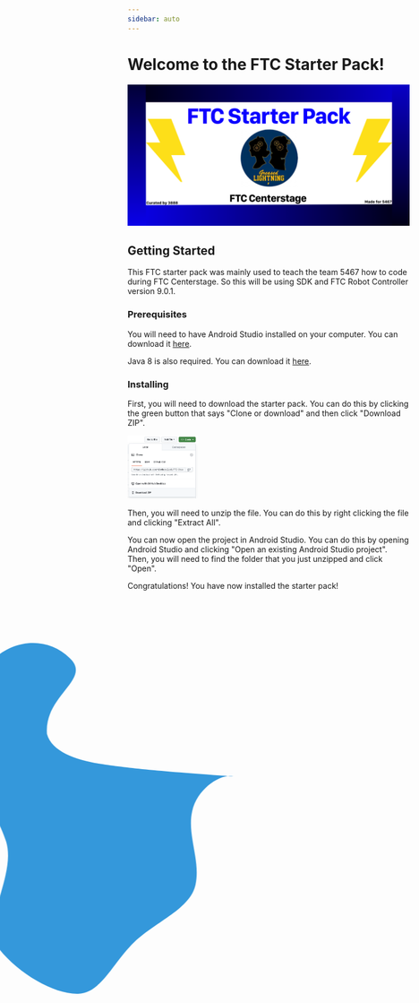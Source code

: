 ```yaml
---
sidebar: auto
---
```


<div class="blob-container">
  <svg xmlns="http://www.w3.org/2000/svg" viewBox="0 0 500 500" class="blob">
    <path
      d="M106.5,22.4C86.5,2.5,55.4,4.1,35.1,23.7S1,72.2,2.3,96.7C3.6,121.3,37.5,160.6,47.2,192.9S22.3,269.6,40.8,292.9
      c18.6,23.3,51.7,42.2,73.4,41.5c21.7-0.7,32-28.7,52.5-48.3c20.6-19.5,52-30.6,56.8-53.3s-8.2-46.3-3.1-68.3
      c5-22,28.1-35.4,38.3-32.2C189.1,127.4,160.9,124.6,137.5,121s-47.4-10.8-52.3-28.2C82.3,56.6,127.5,42.3,106.5,22.4z"
    />
  </svg>
</div>

<style scoped>
.blob-container {
  position: absolute;
  width: 100%;
  height: 100%;
  overflow: hidden;
  top: 0;
  left: 0;
  z-index: -1;
}

.blob {
  position: absolute;
  width: 100%;
  height: 100%;
  top: -10%;
  left: -10%;
  fill: #3498db; /* Change color as needed */
  animation: moveBlob 10s infinite linear;
}

@keyframes moveBlob {
  0% {
    transform: translate(0, 0);
  }
  100% {
    transform: translate(10%, 10%);
  }
}
</style>

# Welcome to the FTC Starter Pack!

<img src="https://github.com/vintheruler1/FTC-Starter-Pack/blob/main/images/Banner.png?raw=true">

## Getting Started

This FTC starter pack was mainly used to teach the team 5467 how to code during FTC Centerstage. So this will be using SDK and FTC Robot Controller version 9.0.1.

### Prerequisites

You will need to have Android Studio installed on your computer. You can download it [here](https://developer.android.com/studio).

Java 8 is also required. You can download it [here](https://www.oracle.com/technetwork/java/javase/downloads/jdk8-downloads-2133151.html).

### Installing

First, you will need to download the starter pack. You can do this by clicking the green button that says "Clone or download" and then click "Download ZIP".

<img src="https://github.com/vintheruler1/FTC-Starter-Pack/blob/main/images/github_clone.png?raw=true" width=25% height=25%>

Then, you will need to unzip the file. You can do this by right clicking the file and clicking "Extract All".

You can now open the project in Android Studio. You can do this by opening Android Studio and clicking "Open an existing Android Studio project". Then, you will need to find the folder that you just unzipped and click "Open".

Congratulations! You have now installed the starter pack!
